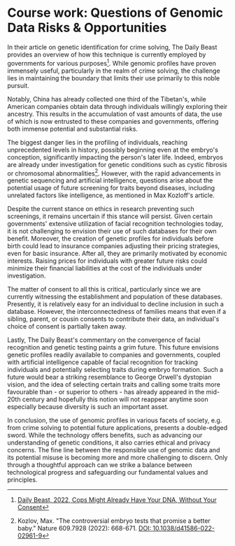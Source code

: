 # Course work: Questions of Genomic Data Risks & Opportunities

<!---
- a comment about your own stance regarding the use of your genome data for healthcare / lifestyle ... purposes (would you? where/when? limitations?)
- an example (e.g. w/ reference to an article or slide) that influenced or mirrors your opinion

Genetic Identification for crime solving:

- Millions of us have made our DNA available to companies like 23AndMe
- Since 2016, Chinese police have taken DNA from one-third of Tibetans, following mass DNA collection from Uyghurs facing genocide in Xinjiang
- This is most disturbing in the convergence of facial recognition and genetic testing
- We can and should ban the types of mass surveillance practices that allow police to run dragnet searches of an entire database—compromising the genetic privacy of millions—to maybe identify just one person


The controversial embryo tests that promise a better baby:

- His company offers tests based on a decade of research into ‘polygenic risk scores’, which calculate someone’s likelihood of getting a disease on the basis of the genetic contributions of hundreds, thousands or even millions of single DNA letter changes in the genome
- Genomic Prediction and some other companies have been using these scores to test embryos generated by in vitro fertilization (IVF)
- that people might eventually be able to select for traits that are unrelated to disease, such as intelligence
-  and researchers have since developed tests that screen embryos for chromosomal abnormalities and some monogenic conditions — those caused by a single defective gene, such as cystic fibrosis
-  MyOme, a company in Menlo Park, California, developed a technique that can reconstruct the full genome of such embryos with nearly complete accuracy — with the help of genome sequences from both parents

Kozlov, Max. "The controversial embryo tests that promise a better baby." Nature 609.7928 (2022): 668-671. [DOI: 10.1038/d41586-022-02961-9](https://doi.org/10.1038/d41586-022-02961-9)
-->



In their article on genetic identification for crime solving, The Daily Beast provides an overview of how this technique is currently employed by governments for various purposes[^1]. 
While genomic profiles have proven immensely useful, particularly in the realm of crime solving, the challenge lies in maintaining the boundary that limits their use primarily to this noble pursuit.

Notably, China has already collected one third of the Tibetan's, while American companies obtain data through individuals willingly exploring their ancestry. 
This results in the accumulation of vast amounts of data, the use of which is now entrusted to these companies and governments, offering both immense potential and substantial risks.

The biggest danger lies in the profiling of individuals, reaching unprecedented levels in history, possibly beginning even at the embryo's conception, significantly impacting the person's later life.
Indeed, embryos are already under investigation for genetic conditions such as cystic fibrosis or chromosomal abnormalities[^2]. 
However, with the rapid advancements in genetic sequencing and artificial intelligence, questions arise about the potential usage of future screening for traits beyond diseases, including unrelated factors like intelligence, as mentioned in Max Kozloff's article.

Despite the current stance on ethics in research preventing such screenings, it remains uncertain if this stance will persist. 
Given certain governments' extensive utilization of facial recognition technologies today, it is not challenging to envision their use of such databases for their own benefit.
Moreover, the creation of genetic profiles for individuals before birth could lead to insurance companies adjusting their pricing strategies, even for basic insurance.
After all, they are primarily motivated by economic interests. 
Raising prices for individuals with greater future risks could minimize their financial liabilities at the cost of the individuals under investigation.

The matter of consent to all this is critical, particularly since we are currently witnessing the establishment and population of these databases. 
Presently, it is relatively easy for an individual to decline inclusion in such a database. 
However, the interconnectedness of families means that even if a sibling, parent, or cousin consents to contribute their data, an individual's choice of consent is partially taken away.

Lastly, The Daily Beast's commentary on the convergence of facial recognition and genetic testing paints a grim future. 
This future envisions genetic profiles readily available to companies and governments, coupled with artificial intelligence capable of facial recognition for tracking individuals and potentially selecting traits during embryo formation.
Such a future would bear a striking resemblance to George Orwell's dystopian vision, and the idea of selecting certain traits and calling some traits more favourable than - or superior to others - has already appeared in the mid-20th century and hopefully this notion will not reappear anytime soon especially because diversity is such an important asset.

In conclusion, the use of genomic profiles in various facets of society, e.g. from crime solving to potential future applications, presents a double-edged sword.
While the technology offers benefits, such as advancing our understanding of genetic conditions, it also carries ethical and privacy concerns.
The fine line between the responsible use of genomic data and its potential misuse is becoming more and more challenging to discern. 
Only through a thoughtful approach can we strike a balance between technological progress and safeguarding our fundamental values and principles.



[^1]: [Daily Beast, 2022, Cops Might Already Have Your DNA, Without Your Consent](https://www.thedailybeast.com/cops-might-already-have-your-dna-without-your-consent)

[^2]: Kozlov, Max. "The controversial embryo tests that promise a better baby." Nature 609.7928 (2022): 668-671. [DOI: 10.1038/d41586-022-02961-9](https://doi.org/10.1038/d41586-022-02961-9)















